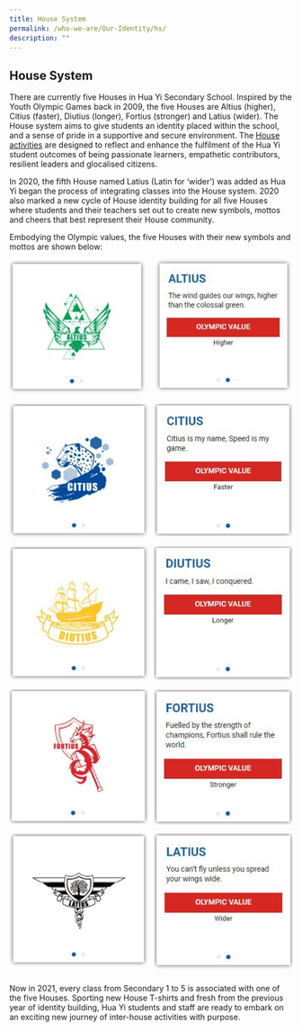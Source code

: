 ```yaml
---
title: House System
permalink: /who-we-are/Our-Identity/hs/
description: ""
---
```

## House System

There are currently five Houses in Hua Yi Secondary School. Inspired by the Youth Olympic Games back in 2009, the five Houses are Altius (higher), Citius (faster), Diutius (longer), Fortius (stronger) and Latius (wider). The House system aims to give students an identity placed within the school, and a sense of pride in a supportive and secure environment. The&nbsp;[House activities](https://staging.d24qp50d0iaegk.amplifyapp.com/the-huayi-experience/hp/)&nbsp;are designed to reflect and enhance the fulfilment of the Hua Yi student outcomes of being passionate learners, empathetic contributors, resilient leaders and glocalised citizens.

In 2020, the fifth House named Latius (Latin for ‘wider’) was added as Hua Yi began the process of integrating classes into the House system. 2020 also marked a new cycle of House identity building for all five Houses where students and their teachers set out to create new symbols, mottos and cheers that best represent their House community.  

Embodying the Olympic values, the five Houses with their new symbols and mottos are shown below:

<img src="/images/photo1669633022.jpeg" style="width:48%" align="left">
<img src="/images/photo1669633032.jpeg" style="width:49%" align="right">
<br clear="left"><br>

<img src="/images/photo1669633079.jpeg" style="width:49%" align="left">
<img src="/images/photo1669633094.jpeg" style="width:49%" align="right">
<br clear="left"><br>

<img src="/images/photo1669633143.jpeg" style="width:49%" align="left">
<img src="/images/photo1669633153.jpeg" style="width:49%" align="right">
<br clear="left"><br>

<img src="/images/photo1669633196.jpeg" style="width:49%" align="left">
<img src="/images/photo1669633207.jpeg" style="width:49%" align="right">
<br clear="left"><br>

<img src="/images/photo1669633268.jpeg" style="width:49%" align="left">
<img src="/images/photo1669633279.jpeg" style="width:49%" align="right">
<br clear="left"><br>

Now in 2021, every class from Secondary 1 to 5 is associated with one of the five Houses. Sporting new House T-shirts and fresh from the previous year of identity building, Hua Yi students and staff are ready to embark on an exciting new journey of inter-house activities with purpose.